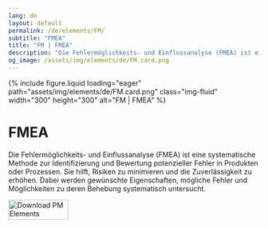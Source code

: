 ```yaml
---
lang: de
layout: default
permalink: /de/elements/FM/
subtitle: "FMEA"
title: "FM | FMEA"
description: "Die Fehlermöglichkeits- und Einflussanalyse (FMEA) ist eine systematische Methode zur Identifizierung und Bewertung potenzieller Fehler in Produkten oder Prozessen. Sie hilft, Risiken zu minimieren und die Zuverlässigkeit zu erhöhen. Dabei werden gewünschte Eigenschaften, mögliche Fehler und Möglichkeiten zu deren Behebung systematisch untersucht."
og_image: /assets/img/elements/de/FM.card.png
---
```


{% include figure.liquid loading="eager" path="assets/img/elements/de/FM.card.png" class="img-fluid" width="300" height="300" alt="FM | FMEA" %}

# FMEA

Die Fehlermöglichkeits- und Einflussanalyse (FMEA) ist eine systematische Methode zur Identifizierung und Bewertung potenzieller Fehler in Produkten oder Prozessen. Sie hilft, Risiken zu minimieren und die Zuverlässigkeit zu erhöhen. Dabei werden gewünschte Eigenschaften, mögliche Fehler und Möglichkeiten zu deren Behebung systematisch untersucht.

<a href="https://apps.apple.com/app/apple-store/id6738084498?pt=127441684&ct=website&mt=8">
  <img src="{{ "assets/img/en/appstore.png" | relative_url }}" width="120" height="40" alt="Download PM Elements">
</a>
